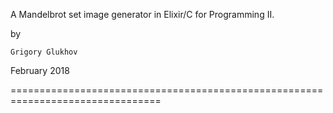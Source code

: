 A Mandelbrot set image generator in Elixir/C for Programming II.

by

	Grigory Glukhov
	
February 2018

================================================================================

